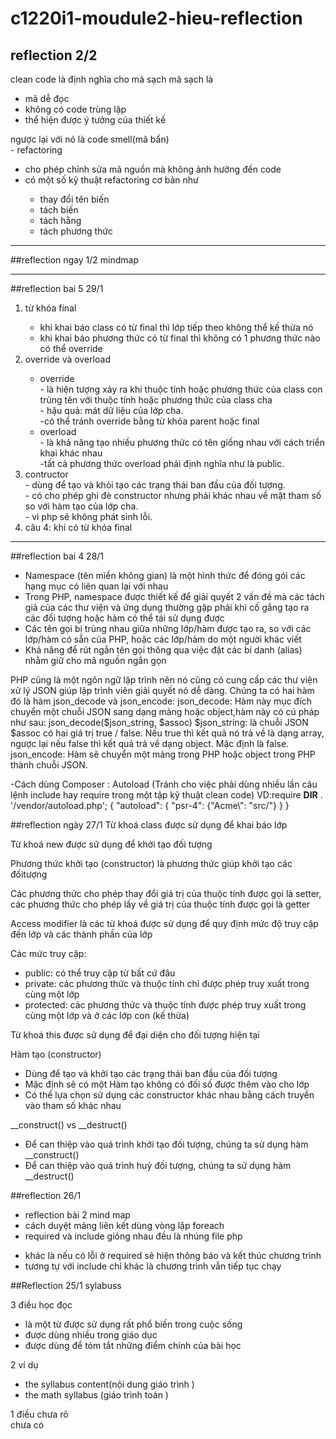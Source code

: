 # c1220i1-moudule2-hieu-reflection
## reflection 2/2
clean code là định nghĩa cho mã sạch
mã sạch là
<ul>
<li>mã dễ đọc</li>
<li>không có code trùng lặp</li>
<li>thể hiện được ý tưởng của thiết kế</li>
</ul>
ngược lại với nó là code smell(mã bẩn)<br>
- refactoring
<ul>
<li>cho phép chỉnh sửa mã nguồn mà không ảnh hưởng đến code</li>
<li>có một số kỹ thuật refactoring cơ bản như</li>
<ul>
<li>thay đổi tên biến</li>
<li>tách biến</li>
<li>tách hằng</li>
<li>tách phương thức</li>
</ul>
</ul>

<hr>
##reflection ngay 1/2
mindmap
<hr>
##reflection bai 5 29/1
<ol>
<li>từ khóa final</li> 
<ul>
<li>khi khai báo class có từ final thì lớp tiếp theo không thể kế thừa nó</li>
<li>khi khai báo phương thức có từ final thì không có 1 phương thức nào có thể override</li>
</ul>
<li>override và overload</li>
<ul>
<li>override</li>
- là hiện tượng xảy ra khi thuộc tính hoặc phương thức của class con trùng tên với thuộc tính hoặc phương thức của class cha
<br>- hậu quả: mát dữ liệu của lớp cha.
<br>-có thể tránh override bằng từ khóa parent hoặc final
<li>overload</li>
- là khả năng tạo nhiều phương thức có tên giống nhau với cách triển khai khác nhau
<br>-tất cả phương thức overload phải định nghĩa như là public.
</ul>
<li>contructor</li>
- dùng để tạo và khỏi tạo các trạng thái ban đầu của đối tượng.<br>
- có cho phép ghi đè constructor nhưng phải khác nhau về mặt tham số so với hàm tạo của lớp cha.<br>
- vì php sẽ không phát sinh lỗi.
<li>câu 4: khi có từ khóa final</li>
</ol>


<hr>

##reflection bai 4 28/1
<ul>
<li>Namespace (tên miền không gian) là một hình thức để đóng gói các hạng mục có liên quan lại với nhau</li>
<li>Trong PHP, namespace được thiết kế để giải quyết 2 vấn đề mà các tách giả của các thư viện và ứng dụng thường gặp phải khi cố gắng tạo ra các đối tượng hoặc hàm có thể tái sử dụng được</li>
<li>Các tên gọi bị trùng nhau giữa những lớp/hàm được tạo ra, so với các lớp/hàm có sẵn của PHP, hoặc các lớp/hàm do một người khác viết</li>
<li>Khả năng để rút ngắn tên gọi thông qua việc đặt các bí danh (alias) nhằm giữ cho mã nguồn ngắn gọn</li>
</ul>
PHP cũng là một ngôn ngữ lập trình nên nó cũng có cung cấp các thư viện xử lý JSON giúp lập trình viên giải quyết nó dễ dàng. Chúng ta có hai hàm đó là hàm json_decode và json_encode:
json_decode: Hàm này mục đích chuyển một chuỗi JSON sang dạng mảng hoặc object,hàm này có cú pháp như sau: json_decode($json_string, $assoc)
$json_string: là chuỗi JSON
$assoc có hai giá trị true / false. Nếu true thì kết quả nó trả về là dạng array, ngược lại nếu false thì kết quả trả về dạng object. Mặc định là false.
json_encode: Hàm sẽ chuyển một mảng trong PHP hoặc object trong PHP thành chuỗi JSON.

-Cách dùng Composer : Autoload (Tránh cho việc phải dùng nhiều lần câu lệnh include hay require trong một tập kỹ thuật clean code)
VD:require __DIR__ . '/vendor/autoload.php';
{
"autoload": {
"psr-4": {"Acme\\": "src/"}
}
}

##reflection ngày 27/1
Từ khoá class được sử dụng để khai báo lớp

Từ khoá new được sử dụng để khởi tạo đối tượng

Phương thức khởi tạo (constructor) là phương thức giúp khởi tạo các đốitượng

Các phương thức cho phép thay đổi giá trị của thuộc tính được gọi là setter, các phương thức cho phép lấy về giá trị của thuộc tính được gọi là getter

Access modifier là các từ khoá được sử dụng để quy định mức độ truy cập đến lớp và các thành phần của lớp

Các mức truy cập:
<ul>
<li>public: có thể truy cập từ bất cứ đâu</li>

<li>private: các phương thức và thuộc tính chỉ được phép truy xuất trong cùng một lớp</li>

<li>protected: các phương thức và thuộc tính được phép truy xuất trong cùng một lớp và ở các lớp con (kế thừa)</li>
</ul>

Từ khoá this được sử dụng để đại diện cho đối tượng hiện tại

Hàm tạo (constructor)
<ul>
<li>Dùng để tạo và khởi tạo các trạng thái ban đầu của đối tượng</li>

<li>Mặc định sẽ có một Hàm tạo không có đối số được thêm vào cho lớp</li>

<li>Có thể lựa chọn sử dụng các constructor khác nhau bằng cách truyền vào tham số khác nhau</li>
</ul>

__construct() vs __destruct()
<ul>
<li>Để can thiệp vào quá trình khởi tạo đối tượng, chúng ta sử dụng hàm __construct()</li>

<li>Để can thiệp vào quá trình huỷ đối tượng, chúng ta sử dụng hàm __destruct()</li>
</ul>

##reflection 26/1
- reflection bài 2 mind map
- cách duyệt mảng liên kết dùng vòng lặp foreach
- required và include giông nhau đều là nhúng file php
<ul>
<li>khác là nếu có lỗi ở required sẽ hiện thông báo và kết thúc chương trình</li>
<li>tương tự với include chỉ khác là chương trình vẫn tiếp tục chạy</li>
</ul>

##Reflection 25/1
sylabuss
<p>3 điều học đọc <br>
<ul>
<li>là một từ được sử dụng rất phổ biến trong cuộc sống</li>
<li>được dùng nhiều trong giáo dục</li>
<li>được dùng để tóm tắt những điểm chính của bài học</li>
</ul></p>
<p>2 ví dụ <br>
<ul>
<li>the syllabus content(nội dung giáo trình )</li>
<li>the math syllabus (giáo trình toán )</li>
</ul></p>
<p>1 điều chưa rõ<br>
chưa có</p>
